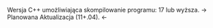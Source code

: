 Wersja C++ umożliwiająca skompilowanie programu: 17 lub wyższa.
-> Planowana Aktualizacja (11+.04). <-
